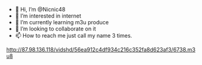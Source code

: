 - 👋 Hi, I’m @Nicnic48
- 👀 I’m interested in internet
- 🌱 I’m currently learning m3u produce
- 💞️ I’m looking to collaborate on it
- 📫 How to reach me just call my name 3 times.

<!---
Nicnic48/Nicnic48 is a ✨ special ✨ repository because its `README.md` (this file) appears on your GitHub profile.
You can click the Preview link to take a look at your changes.
--->
http://87.98.136.118/vidshd/56ea912c4df934c216c352fa8d623af3/6738.m3u8
